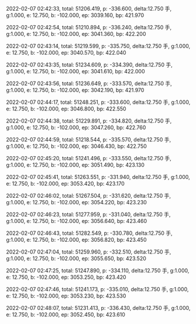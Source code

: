 2022-02-07 02:42:33, total: 51206.419, p: -336.600, delta:12.750 手, g:1.000, e: 12.750, b: -102.000, ep: 3039.160, bp: 421.970

2022-02-07 02:42:54, total: 51210.894, p: -336.240, delta:12.750 手, g:1.000, e: 12.750, b: -102.000, ep: 3041.360, bp: 422.200

2022-02-07 02:43:14, total: 51219.599, p: -335.750, delta:12.750 手, g:1.000, e: 12.750, b: -102.000, ep: 3040.570, bp: 422.040

2022-02-07 02:43:35, total: 51234.609, p: -334.390, delta:12.750 手, g:1.000, e: 12.750, b: -102.000, ep: 3041.610, bp: 422.000

2022-02-07 02:43:56, total: 51236.649, p: -333.570, delta:12.750 手, g:1.000, e: 12.750, b: -102.000, ep: 3042.190, bp: 421.970

2022-02-07 02:44:17, total: 51248.251, p: -333.600, delta:12.750 手, g:1.000, e: 12.750, b: -102.000, ep: 3046.800, bp: 422.550

2022-02-07 02:44:38, total: 51229.891, p: -334.820, delta:12.750 手, g:1.000, e: 12.750, b: -102.000, ep: 3047.260, bp: 422.760

2022-02-07 02:44:59, total: 51218.544, p: -335.570, delta:12.750 手, g:1.000, e: 12.750, b: -102.000, ep: 3046.430, bp: 422.750

2022-02-07 02:45:20, total: 51241.496, p: -333.550, delta:12.750 手, g:1.000, e: 12.750, b: -102.000, ep: 3051.490, bp: 423.130

2022-02-07 02:45:41, total: 51263.551, p: -331.940, delta:12.750 手, g:1.000, e: 12.750, b: -102.000, ep: 3053.420, bp: 423.170

2022-02-07 02:46:02, total: 51267.504, p: -331.620, delta:12.750 手, g:1.000, e: 12.750, b: -102.000, ep: 3054.220, bp: 423.230

2022-02-07 02:46:23, total: 51277.959, p: -331.040, delta:12.750 手, g:1.000, e: 12.750, b: -102.000, ep: 3056.640, bp: 423.460

2022-02-07 02:46:43, total: 51282.549, p: -330.780, delta:12.750 手, g:1.000, e: 12.750, b: -102.000, ep: 3056.820, bp: 423.450

2022-02-07 02:47:04, total: 51259.960, p: -332.510, delta:12.750 手, g:1.000, e: 12.750, b: -102.000, ep: 3055.650, bp: 423.520

2022-02-07 02:47:25, total: 51247.890, p: -334.110, delta:12.750 手, g:1.000, e: 12.750, b: -102.000, ep: 3053.250, bp: 423.420

2022-02-07 02:47:46, total: 51241.173, p: -335.010, delta:12.750 手, g:1.000, e: 12.750, b: -102.000, ep: 3053.230, bp: 423.530

2022-02-07 02:48:07, total: 51231.413, p: -336.430, delta:12.750 手, g:1.000, e: 12.750, b: -102.000, ep: 3052.450, bp: 423.610
